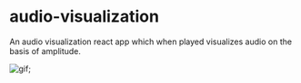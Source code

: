 # audio-visualization

An audio visualization react app which when played visualizes audio on the basis of amplitude.

![gif]('./audio.gif');